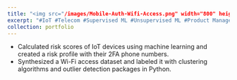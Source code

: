 ```yaml
---
title: "<img src="/images/Mobile-Auth-Wifi-Access.png" width="800" height="150"><br/>Mobile Auth for Wi-Fi Access - An IoT Risk Identification and Prevention Framework"
excerpt: "#IoT #Telecom #Supervised ML #Unsupervised ML #Product Management"
collection: portfolio
---
```

 
* Calculated risk scores of IoT devices using machine learning and created a risk profile with their 2FA phone numbers.
* Synthesized a Wi-Fi access dataset and labeled it with clustering algorithms and outlier detection packages in Python.
